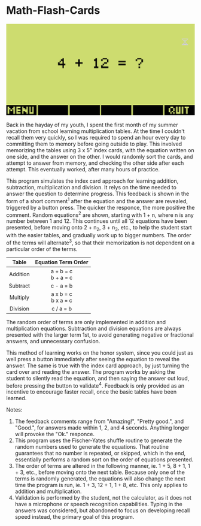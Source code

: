 # Math-Flash-Cards

![Screenshot of Risk-Battle-Simulator](https://github.com/yeri63-hp48g/Math-Flash-Cards/raw/main/Math.png)

Back in the hayday of my youth, I spent the first month of my summer vacation from school learning multiplication tables. At the time I couldn't recall them very quickly, so I was required to spend an hour every day to committing them to memory before going outside to play. This involved memorizing the tables using 3 x 5" index cards, with the equation written on one side, and the answer on the other. I would randomly sort the cards, and attempt to answer from memory, and checking the other side after each attempt. This eventually worked, after many hours of practice.

This program simulates the index card approach for learning addition, subtraction, multiplication and division. It relys on the time needed to answer the question to determine progress. This feedback is shown in the form of a short comment<sup>1</sup> after the equation and the answer are revealed, triggered by a button press. The quicker the responce, the more positive the comment. Random equations<sup>2</sup> are shown, starting with 1 + n, where n is any number between 1 and 12. This continues until all 12 equations have been presented, before moving onto 2 + n<sub>2</sub>, 3 + n<sub>3</sub>, etc., to help the student start with the easier tables, and gradually work up to bigger numbers. The order of the terms will alternate<sup>3</sup>, so that their memorization is not dependent on a particular order of the terms.

| Table    | Equation Term Order      |
| :-:      | :-:                      |
| Addition | a + b = c<br />b + a = c |
| Subtract | c - a = b                |
| Multiply | a x b = c<br />b x a = c |
| Division | c / a = b                |

The random order of terms are only implemented in addition and multiplication equations. Subtraction and division equations are always presented with the larger term 1st, to avoid generating negative or fractional answers, and unnecessary confusion.

This method of learning works on the honor system, since you could just as well press a button immediately after seeing the equation to reveal the answer. The same is true with the index card approach, by just turning the card over and reading the answer. The program works by asking the student to silently read the equation, and then saying the answer out loud, before pressing the button to validate<sup>4</sup>. Feedback is only provided as an incentive to encourage faster recall, once the basic tables have been learned.

Notes:
1. The feedback comments range from "Amazing!", "Pretty good.", and "Good.", for answers made within 1, 2, and 4 seconds. Anything longer will provoke the "Ok." responce.
2. This program uses the Fischer-Yates shuffle routine to generate the random numbers used to generate the equations. That routine guarantees that no number is repeated, or skipped, which in the end, essentially performs a random sort on the order of equations presented.
3. The order of terms are altered in the following manner, ie. 1 + 5, 8 + 1, 1 + 3, etc., before moving onto the next table. Because only one of the terms is randomly generated, the equations will also change the next time the program is run, ie. 1 + 3, 12 + 1, 1 + 8, etc. This only applies to addition and multiplication.
4. Validation is performed by the student, not the calculator, as it does not have a microphone or speech recognition capabilities. Typing in the answers was considered, but abandoned to focus on developing recall speed instead, the primary goal of this program.
